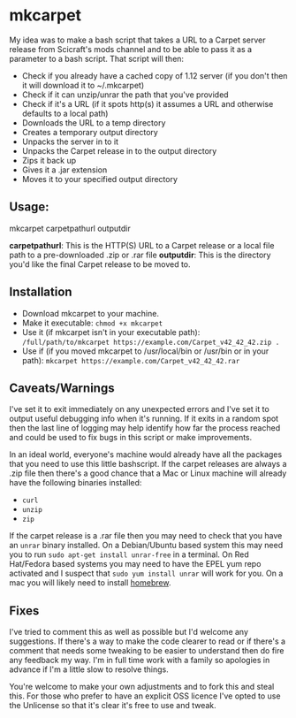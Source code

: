 # mkcarpet

My idea was to make a bash script that takes a URL to a Carpet server release from Scicraft's mods channel and to be able to pass it as a parameter to a bash script. That script will then:

* Check if you already have a cached copy of 1.12 server (if you don't then it will download it to ~/.mkcarpet)
* Check if it can unzip/unrar the path that you've provided
* Check if it's a URL (if it spots http(s) it assumes a URL and otherwise defaults to a local path)
* Downloads the URL to a temp directory
* Creates a temporary output directory
* Unpacks the server in to it
* Unpacks the Carpet release in to the output directory
* Zips it back up
* Gives it a .jar extension
* Moves it to your specified output directory

## Usage:

mkcarpet carpetpathurl outputdir

**carpetpathurl**: This is the HTTP(S) URL to a Carpet release or a local file path to a pre-downloaded .zip or .rar file
**outputdir**: This is the directory you'd like the final Carpet release to be moved to.

## Installation

* Download mkcarpet to your machine.
* Make it executable: `chmod +x mkcarpet`
* Use it (if mkcarpet isn't in your executable path): `/full/path/to/mkcarpet https://example.com/Carpet_v42_42_42.zip .`
* Use if (if you moved mkcarpet to /usr/local/bin or /usr/bin or in your path): `mkcarpet https://example.com/Carpet_v42_42_42.rar`

## Caveats/Warnings

I've set it to exit immediately on any unexpected errors and I've set it to output useful debugging info when it's running. If
it exits in a random spot then the last line of logging may help identify how far the process reached and could be used to fix
bugs in this script or make improvements.

In an ideal world, everyone's machine would already have all the packages that you need to use this little bashscript. If the
carpet releases are always a .zip file then there's a good chance that a Mac or Linux machine will already have the following
binaries installed:

* `curl`
* `unzip`
* `zip`

If the carpet release is a .rar file then you may need to check that you have an `unrar` binary installed. On a Debian/Ubuntu
based system this may need you to run `sudo apt-get install unrar-free` in a terminal. On Red Hat/Fedora based systems you may
need to have the EPEL yum repo activated and I suspect that `sudo yum install unrar` will work for you. On a mac you will likely
need to install [homebrew](https://brew.sh/).

## Fixes

I've tried to comment this as well as possible but I'd welcome any suggestions. If there's a way to make the code clearer to read
or if there's a comment that needs some tweaking to be easier to understand then do fire any feedback my way. I'm in full time
work with a family so apologies in advance if I'm a little slow to resolve things.

You're welcome to make your own adjustments and to fork this and steal this. For those who prefer to have an explicit OSS licence
I've opted to use the Unlicense so that it's clear it's free to use and tweak.
